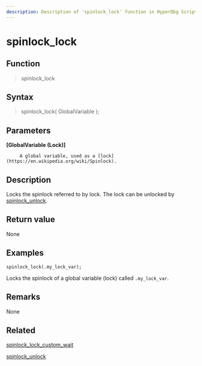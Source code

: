 ```yaml
---
description: Description of 'spinlock_lock' function in HyperDbg Scripts
---
```


# spinlock\_lock

## Function

> spinlock\_lock

## Syntax

> spinlock\_lock\( GlobalVariable \);

## Parameters

**\[GlobalVariable \(Lock\)\]**

```text
     A global variable, used as a [lock](https://en.wikipedia.org/wiki/Spinlock).
```

## Description

Locks the spinlock referred to by lock. The lock can be unlocked by [spinlock\_unlock](https://docs.hyperdbg.org/commands/scripting-language/functions/spinlocks/spinlock_unlock).

## Return value

None

## Examples

`spinlock_lock(.my_lock_var);`

Locks the spinlock of a global variable \(lock\) called `.my_lock_var`.

## **Remarks**

None

## Related

[spinlock\_lock\_custom\_wait](https://docs.hyperdbg.org/commands/scripting-language/functions/spinlocks/spinlock_lock_custom_wait)

[spinlock\_unlock](https://docs.hyperdbg.org/commands/scripting-language/functions/spinlocks/spinlock_unlock)

